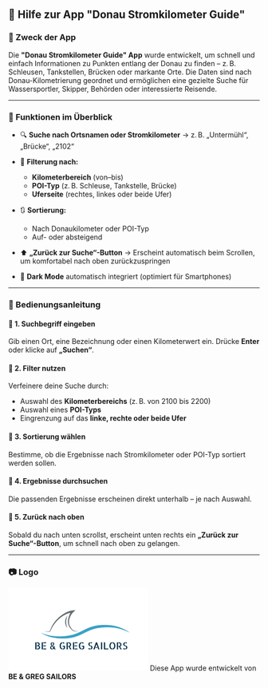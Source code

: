 



## 📘 Hilfe zur App **"Donau Stromkilometer Guide"**

### 🧭 Zweck der App

Die **"Donau Stromkilometer Guide" App** wurde entwickelt, um schnell und einfach Informationen zu Punkten entlang der Donau zu finden – z. B. Schleusen, Tankstellen, Brücken oder markante Orte. Die Daten sind nach Donau-Kilometrierung geordnet und ermöglichen eine gezielte Suche für Wassersportler, Skipper, Behörden oder interessierte Reisende.

---

### 🔧 Funktionen im Überblick

* 🔍 **Suche nach Ortsnamen oder Stromkilometer**
  → z. B. „Untermühl“, „Brücke“, „2102“

* 📍 **Filterung nach:**

  * **Kilometerbereich** (von–bis)
  * **POI-Typ** (z. B. Schleuse, Tankstelle, Brücke)
  * **Uferseite** (rechtes, linkes oder beide Ufer)

* 🔃 **Sortierung:**

  * Nach Donaukilometer oder POI-Typ
  * Auf- oder absteigend

* ⬆️ **„Zurück zur Suche“-Button**
  → Erscheint automatisch beim Scrollen, um komfortabel nach oben zurückzuspringen

* 🌙 **Dark Mode** automatisch integriert (optimiert für Smartphones)

---

### 📱 Bedienungsanleitung

#### 🔹 1. **Suchbegriff eingeben**

Gib einen Ort, eine Bezeichnung oder einen Kilometerwert ein.
Drücke **Enter** oder klicke auf **„Suchen“**.

#### 🔹 2. **Filter nutzen**

Verfeinere deine Suche durch:

* Auswahl des **Kilometerbereichs** (z. B. von 2100 bis 2200)
* Auswahl eines **POI-Typs**
* Eingrenzung auf das **linke, rechte oder beide Ufer**

#### 🔹 3. **Sortierung wählen**

Bestimme, ob die Ergebnisse nach Stromkilometer oder POI-Typ sortiert werden sollen.

#### 🔹 4. **Ergebnisse durchsuchen**

Die passenden Ergebnisse erscheinen direkt unterhalb – je nach Auswahl.

#### 🔹 5. **Zurück nach oben**

Sobald du nach unten scrollst, erscheint unten rechts ein **„Zurück zur Suche“-Button**, um schnell nach oben zu gelangen.

---

### 📷 Logo

![BE & GREG SAILORS](public/logo2.png)
Diese App wurde entwickelt von **BE & GREG SAILORS**
